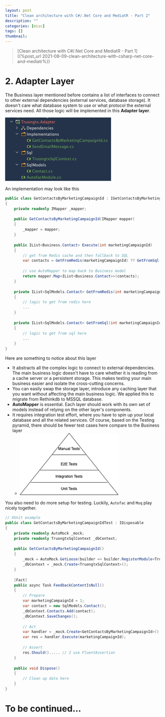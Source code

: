 ```yaml
---
layout: post
title: "Clean architecture with C#/.Net Core and MediatR - Part 2"
description: ""
categories: [misc]
tags: []
thumbnail:
---
```


> [Clean architecture with C#/.Net Core and MediatR - Part 1]({%post_url 2021-08-09-clean-architecture-with-csharp-net-core-and-mediatr%})

# 2. Adapter Layer

The Business layer mentioned before contains a list of interfaces to connect to other external
dependencies (external services, database storage). It doesn't care what database system to use or
what protocol the external services need. All those logic will be implemented in this
**Adapter layer**.

![Adapter Code](/files/2021-07-13-clean-architecture/adapter-1.png)

An implementation may look like this

```csharp
public class GetContactsByMarketingCampaignId : IGetContactsByMarketingCampaignId
{
    private readonly IMapper _mapper;

    public GetContactsByMarketingCampaignId(IMapper mapper)
    {
        _mapper = mapper;
    }

    public IList<Business.Contact> Execute(int marketingCampaignId)
    {
        // get from Redis cache and then fallback to SQL
        var contacts = GetFromRedis(marketingCampaignId) ?? GetFromSql(marketingCampaignId);

        // use AutoMapper to map back to Business model
        return mapper.Map<IList<Business.Contact>>(contacts);
    }

    private IList<SqlModels.Contact> GetFromRedis(int marketingCampaignId)
    {
        // logic to get from redis here
        ...
    }

    private IList<SqlModels.Contact> GetFromSql(int marketingCampaignId)
    {
        // logic to get from sql here
        ...
    }
}
```

<!-- more -->

Here are something to notice about this layer
- It abstracts all the complex logic to connect to external dependencies. The main business logic
  doesn't have to care whether it is reading from a cache server or a persistent storage. This makes
  testing your main business easier and isolate the cross-cutting concerns.
- You can easily swap the storage layer, introduce any caching layer that you want without affecting
  the main business logic. We applied this to migrate from Rethinkdb to MSSQL database.
- **AutoMapper** is essential. Each layer should work with its own set of models instead of relying on
  the other layer's components.
- It requires integration test effort, where you have to spin up your local database and all the
  related services. Of course, based on the Testing pyramid, there should be fewer test cases here
  compare to the Business layer
  - ![Test Pyramid](/files/2021-07-13-clean-architecture/test-pyramid.png)

You also need to do more setup for testing. Luckily, `Autofac` and `Moq` play nicely together.

```csharp
// XUnit example
public class GetContactsByMarketingCampaignIdTest : IDisposable
{
    private readonly AutoMock _mock;
    private readonly TruongtxSqlContext _dbContext;

    public GetContactsByMarketingCampaignId()
    {
        _mock = AutoMock.GetLoose(builder => builder.RegisterModule<Truongtx.Adapter.AutofacModule>());
        _dbContext = _mock.Create<TruongtxSqlContext>();
    }

    [Fact]
    public async Task FeedbackContentIsNull()
    {
        // Prepare
        var marketingCampaignId = 1;
        var contact = new SqlModels.Contact();
        _dbContext.Contacts.Add(contact);
        _dbContext.SaveChanges();

        // Act
        var handler = _mock.Create<GetContactsByMarketingCampaignId>();
        var res = handler.Execute(marketingCampaignId);

        // Assert
        res.Should()..... // I use FluentAssertion
    }

    public void Dispose()
    {
        // Clean up data here
    }
}
```

# To be continued...
